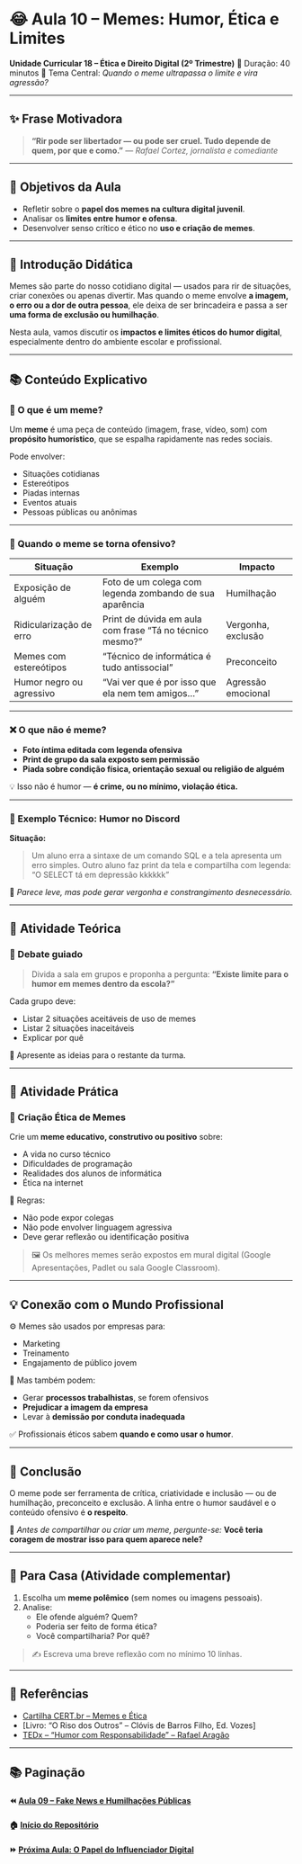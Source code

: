 # 😂 Aula 10 – Memes: Humor, Ética e Limites

**Unidade Curricular 18 – Ética e Direito Digital (2º Trimestre)**
 📆 Duração: 40 minutos
 🎯 Tema Central: *Quando o meme ultrapassa o limite e vira agressão?*

------

## ✨ Frase Motivadora

> **“Rir pode ser libertador — ou pode ser cruel. Tudo depende de quem, por que e como.”**
> — *Rafael Cortez, jornalista e comediante*

------

## 🎯 Objetivos da Aula

- Refletir sobre o **papel dos memes na cultura digital juvenil**.
- Analisar os **limites entre humor e ofensa**.
- Desenvolver senso crítico e ético no **uso e criação de memes**.

------

## 🧠 Introdução Didática

Memes são parte do nosso cotidiano digital — usados para rir de situações, criar conexões ou apenas divertir. Mas quando o meme envolve **a imagem, o erro ou a dor de outra pessoa**, ele deixa de ser brincadeira e passa a ser **uma forma de exclusão ou humilhação**.

Nesta aula, vamos discutir os **impactos e limites éticos do humor digital**, especialmente dentro do ambiente escolar e profissional.

------

## 📚 Conteúdo Explicativo

### 📌 O que é um meme?

Um **meme** é uma peça de conteúdo (imagem, frase, vídeo, som) com **propósito humorístico**, que se espalha rapidamente nas redes sociais.

Pode envolver:

- Situações cotidianas
- Estereótipos
- Piadas internas
- Eventos atuais
- Pessoas públicas ou anônimas

------

### 🚨 Quando o meme se torna ofensivo?

| Situação                 | Exemplo                                                  | Impacto            |
| ------------------------ | -------------------------------------------------------- | ------------------ |
| Exposição de alguém      | Foto de um colega com legenda zombando de sua aparência  | Humilhação         |
| Ridicularização de erro  | Print de dúvida em aula com frase “Tá no técnico mesmo?” | Vergonha, exclusão |
| Memes com estereótipos   | “Técnico de informática é tudo antissocial”              | Preconceito        |
| Humor negro ou agressivo | “Vai ver que é por isso que ela nem tem amigos…”         | Agressão emocional |

------

### ❌ O que não é meme?

- **Foto íntima editada com legenda ofensiva**
- **Print de grupo da sala exposto sem permissão**
- **Piada sobre condição física, orientação sexual ou religião de alguém**

💡 Isso não é humor — **é crime, ou no mínimo, violação ética.**

------

### 🧠 Exemplo Técnico: Humor no Discord

**Situação:**

> Um aluno erra a sintaxe de um comando SQL e a tela apresenta um erro simples. Outro aluno faz print da tela e compartilha com legenda:
> “O SELECT tá em depressão kkkkkk”

📌 *Parece leve, mas pode gerar vergonha e constrangimento desnecessário.*

------

## 🧪 Atividade Teórica

### 📄 Debate guiado

> Divida a sala em grupos e proponha a pergunta: **“Existe limite para o humor em memes dentro da escola?”**

Cada grupo deve:

- Listar 2 situações aceitáveis de uso de memes
- Listar 2 situações inaceitáveis
- Explicar por quê

📢 Apresente as ideias para o restante da turma.

------

## 🧠 Atividade Prática

### 🎨 Criação Ética de Memes

Crie um **meme educativo, construtivo ou positivo** sobre:

- A vida no curso técnico
- Dificuldades de programação
- Realidades dos alunos de informática
- Ética na internet

📌 Regras:

- Não pode expor colegas
- Não pode envolver linguagem agressiva
- Deve gerar reflexão ou identificação positiva

> 🖼️ Os melhores memes serão expostos em mural digital (Google Apresentações, Padlet ou sala Google Classroom).

------

## 💡 Conexão com o Mundo Profissional

⚙️ Memes são usados por empresas para:

- Marketing
- Treinamento
- Engajamento de público jovem

🧠 Mas também podem:

- Gerar **processos trabalhistas**, se forem ofensivos
- **Prejudicar a imagem da empresa**
- Levar à **demissão por conduta inadequada**

✅ Profissionais éticos sabem **quando e como usar o humor**.

------

## 🧭 Conclusão

O meme pode ser ferramenta de crítica, criatividade e inclusão — ou de humilhação, preconceito e exclusão.
 A linha entre o humor saudável e o conteúdo ofensivo é **o respeito**.

📢 *Antes de compartilhar ou criar um meme, pergunte-se:*
 **Você teria coragem de mostrar isso para quem aparece nele?**

------

## 📝 Para Casa (Atividade complementar)

1. Escolha um **meme polêmico** (sem nomes ou imagens pessoais).
2. Analise:
   - Ele ofende alguém? Quem?
   - Poderia ser feito de forma ética?
   - Você compartilharia? Por quê?

> ✍️ Escreva uma breve reflexão com no mínimo 10 linhas.

------

## 🔗 Referências

- [Cartilha CERT.br – Memes e Ética](https://cartilha.cert.br/)
- [Livro: “O Riso dos Outros” – Clóvis de Barros Filho, Ed. Vozes]
- [TEDx – “Humor com Responsabilidade” – Rafael Aragão](https://www.youtube.com/watch?v=O5W4ZPExP_c)

------

## 📚 Paginação

#### ⏪ [Aula 09 – Fake News e Humilhações Públicas](https://chatgpt.com/g/g-p-67a127ac6b748191b56707d3b253f5cc-uc18/c/68122427-23a8-8003-841c-8ff74467f250#)

#### 🏠 [Início do Repositório](https://github.com/prof-andrericardo/uc18-etica_direito_digital)

#### ⏩ [Próxima Aula: O Papel do Influenciador Digital](https://chatgpt.com/g/g-p-67a127ac6b748191b56707d3b253f5cc-uc18/c/68122427-23a8-8003-841c-8ff74467f250#)